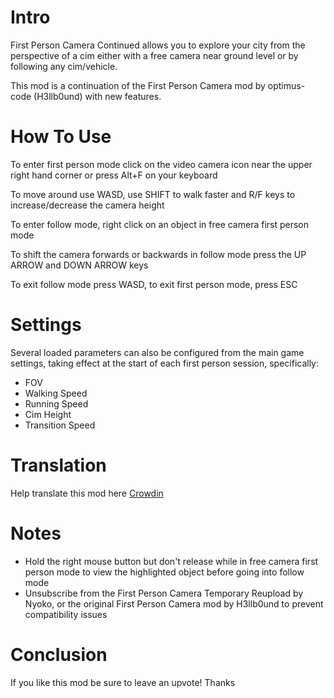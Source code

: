 # Intro

First Person Camera Continued allows you to explore your city from the perspective of a cim either with a free camera near ground level or by following any cim/vehicle.

This mod is a continuation of the First Person Camera mod by optimus-code (H3llb0und) with new features.

# How To Use

To enter first person mode click on the video camera icon near the upper right hand corner or press Alt+F on your keyboard

To move around use WASD, use SHIFT to walk faster and R/F keys to increase/decrease the camera height

To enter follow mode, right click on an object in free camera first person mode

To shift the camera forwards or backwards in follow mode press the UP ARROW and DOWN ARROW keys

To exit follow mode press WASD, to exit first person mode, press ESC

# Settings

Several loaded parameters can also be configured from the main game settings, taking effect at the start of each first person session, specifically:

- FOV
- Walking Speed
- Running Speed
- Cim Height
- Transition Speed

# Translation

Help translate this mod here [Crowdin](https://crowdin.com/project/cs2-first-person-camera-continued)

# Notes

- Hold the right mouse button but don't release while in free camera first person mode to view the highlighted object before going into follow mode
- Unsubscribe from the First Person Camera Temporary Reupload by Nyoko, or the original First Person Camera mod by H3llb0und to prevent compatibility issues

# Conclusion

If you like this mod be sure to leave an upvote! Thanks